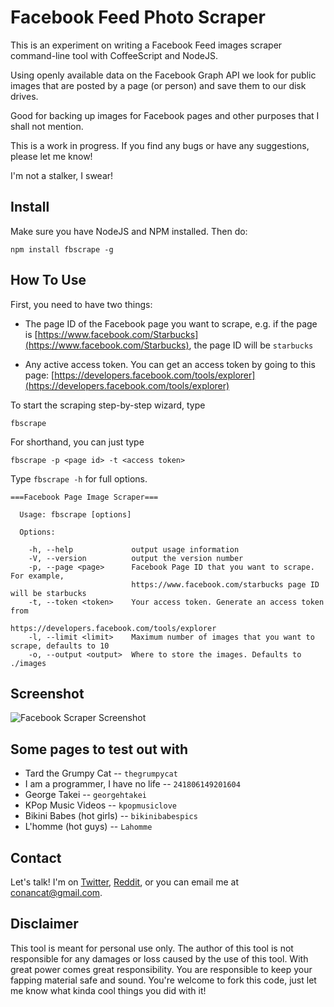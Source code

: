 # Facebook Feed Photo Scraper

This is an experiment on writing a Facebook Feed images scraper command-line tool with CoffeeScript and NodeJS. 

Using openly available data on the Facebook Graph API we look for public images that are posted by a page (or person) and save them to our disk drives.

Good for backing up images for Facebook pages and other purposes that I shall not mention.

This is a work in progress. If you find any bugs or have any suggestions, please let me know! 

I'm not a stalker, I swear! 

## Install

Make sure you have NodeJS and NPM installed. Then do: 

    npm install fbscrape -g

## How To Use

First, you need to have two things:

* The page ID of the Facebook page you want to scrape, e.g. if the page is [https://www.facebook.com/Starbucks](https://www.facebook.com/Starbucks), the page ID will be `starbucks`

* Any active access token. You can get an access token by going to this page: [https://developers.facebook.com/tools/explorer](https://developers.facebook.com/tools/explorer)

To start the scraping step-by-step wizard, type
  
    fbscrape

For shorthand, you can just type

    fbscrape -p <page id> -t <access token>

Type `fbscrape -h` for full options.

    ===Facebook Page Image Scraper===

      Usage: fbscrape [options]

      Options:

        -h, --help             output usage information
        -V, --version          output the version number
        -p, --page <page>      Facebook Page ID that you want to scrape. For example, 
                               https://www.facebook.com/starbucks page ID will be starbucks
        -t, --token <token>    Your access token. Generate an access token from 
                               https://developers.facebook.com/tools/explorer
        -l, --limit <limit>    Maximum number of images that you want to scrape, defaults to 10
        -o, --output <output>  Where to store the images. Defaults to ./images

## Screenshot
![Facebook Scraper Screenshot](http://i.imgur.com/MOZsXMN.png "Facebook Scraper Screenshot")


## Some pages to test out with

* Tard the Grumpy Cat -- `thegrumpycat`
* I am a programmer, I have no life -- `241806149201604`
* George Takei -- `georgehtakei`
* KPop Music Videos -- `kpopmusiclove`
* Bikini Babes (hot girls) -- `bikinibabespics`
* L'homme (hot guys) -- `Lahomme`

## Contact

Let's talk! I'm on [Twitter](https://twitter.com/conancat), [Reddit](http://www.reddit.com/user/conancat), or you can email me at conancat@gmail.com. 

## Disclaimer

This tool is meant for personal use only. The author of this tool is not responsible for any damages or loss caused by the use of this tool. With great power comes great responsibility. You are responsible to keep your fapping material safe and sound. You're welcome to fork this code, just let me know what kinda cool things you did with it! 





